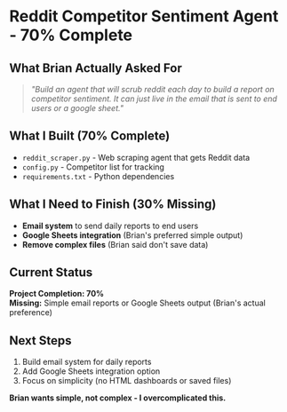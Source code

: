 # Reddit Competitor Sentiment Agent - 70% Complete

## What Brian Actually Asked For
> *"Build an agent that will scrub reddit each day to build a report on competitor sentiment. It can just live in the email that is sent to end users or a google sheet."*

## What I Built (70% Complete)
- `reddit_scraper.py` - Web scraping agent that gets Reddit data
- `config.py` - Competitor list for tracking  
- `requirements.txt` - Python dependencies

## What I Need to Finish (30% Missing)
- **Email system** to send daily reports to end users
- **Google Sheets integration** (Brian's preferred simple output)
- **Remove complex files** (Brian said don't save data)

## Current Status
**Project Completion: 70%**  
**Missing:** Simple email reports or Google Sheets output (Brian's actual preference)

## Next Steps
1. Build email system for daily reports
2. Add Google Sheets integration option  
3. Focus on simplicity (no HTML dashboards or saved files)

**Brian wants simple, not complex - I overcomplicated this.**